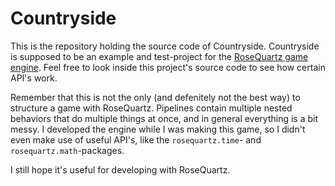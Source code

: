 # Countryside
This is the repository holding the source code of Countryside. Countryside is supposed to be an example and test-project for the [RoseQuartz game engine](https://devtaube.itch.io/rosequartz). Feel free to look inside this project's source code to see how certain API's work.

Remember that this is not the only (and defenitely not the best way) to structure a game with RoseQuartz. Pipelines contain multiple nested behaviors that do multiple things at once, and in general everything is a bit messy. I developed the engine while I was making this game, so I didn't even make use of useful API's, like the `rosequartz.time`- and `rosequartz.math`-packages.

I still hope it's useful for developing with RoseQuartz.

